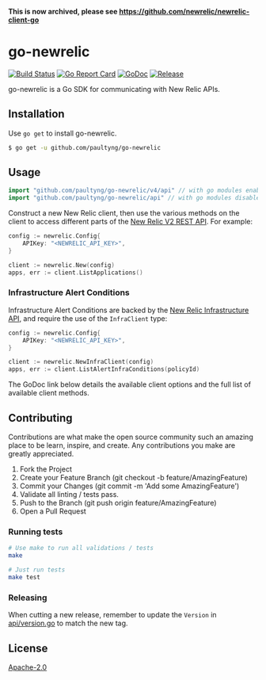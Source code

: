 **This is now archived, please see https://github.com/newrelic/newrelic-client-go**

# go-newrelic

[![Build Status](https://travis-ci.org/paultyng/go-newrelic.png?branch=master)](https://travis-ci.org/paultyng/go-newrelic)
[![Go Report Card](https://goreportcard.com/badge/github.com/paultyng/go-newrelic?style=flat-square)](https://goreportcard.com/report/github.com/paultyng/go-newrelic)
[![GoDoc](https://godoc.org/github.com/paultyng/go-newrelic?status.svg)](https://godoc.org/github.com/paultyng/go-newrelic)
[![Release](https://img.shields.io/github/release/paultyng/go-newrelic.svg?style=flat-square)](https://github.com/paultyng/go-newrelic/releases/latest)

go-newrelic is a Go SDK for communicating with New Relic APIs.

## Installation

Use `go get` to install go-newrelic.

```bash
$ go get -u github.com/paultyng/go-newrelic
```

## Usage

```go
import "github.com/paultyng/go-newrelic/v4/api"	// with go modules enabled (GO111MODULE=on or outside GOPATH)
import "github.com/paultyng/go-newrelic/api" // with go modules disabled
```

Construct a new New Relic client, then use the various methods on the client to access different parts of the [New Relic V2 REST API](https://docs.newrelic.com/docs/apis/rest-api-v2). For example:

```go
config := newrelic.Config{
	APIKey: "<NEWRELIC_API_KEY>",
}

client := newrelic.New(config)
apps, err := client.ListApplications()
```

### Infrastructure Alert Conditions

Infrastructure Alert Conditions are backed by the [New Relic Infrastructure API](https://docs.newrelic.com/docs/infrastructure/new-relic-infrastructure/infrastructure-alert-conditions/rest-api-calls-new-relic-infrastructure-alerts), and require the use of the `InfraClient` type:

```go
config := newrelic.Config{
	APIKey: "<NEWRELIC_API_KEY>",
}

client := newrelic.NewInfraClient(config)
apps, err := client.ListAlertInfraConditions(policyId)
```

The GoDoc link below details the available client options and the full list of available client methods.

## Contributing
Contributions are what make the open source community such an amazing place to be learn, inspire, and create. Any contributions you make are greatly appreciated.

1. Fork the Project
1. Create your Feature Branch (git checkout -b feature/AmazingFeature)
1. Commit your Changes (git commit -m 'Add some AmazingFeature')
1. Validate all linting / tests pass.
1. Push to the Branch (git push origin feature/AmazingFeature)
1. Open a Pull Request

### Running tests

```bash
# Use make to run all validations / tests
make

# Just run tests
make test
```

### Releasing

When cutting a new release, remember to update the `Version` in [api/version.go](api/version.go) to match the new tag.

## License
[Apache-2.0](LICENSE)

